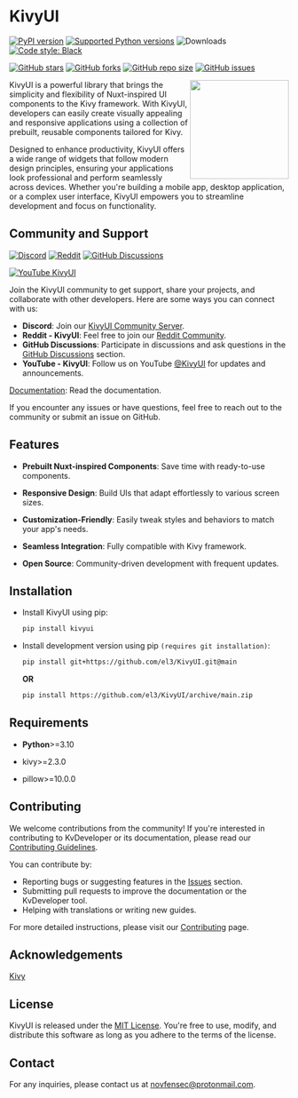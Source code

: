 # KivyUI

[![PyPI version](https://img.shields.io/pypi/v/kivyui.svg?color=blueviolet&logo=pypi&logoColor=white)](https://pypi.org/project/kvdeveloper)
[![Supported Python versions](https://img.shields.io/pypi/pyversions/kivyui.svg?color=yellow&logo=python&logoColor=ffd43b)](#Installation)
![Downloads](https://static.pepy.tech/badge/kivyui)
[![Code style: Black](https://img.shields.io/badge/code%20style-black-000000.svg?color=purple)](https://github.com/psf/black)

[![GitHub stars](https://img.shields.io/github/stars/el3/KivyUI)](https://github.com/el3/KivyUI/stargazers)
[![GitHub forks](https://img.shields.io/github/forks/el3/KivyUI)](https://github.com/el3/KivyUI/network)
[![GitHub repo size](https://img.shields.io/github/repo-size/el3/KivyUI?color=red&logo=github&logoColor=white)](https://github.com/el3/KivyUI)
[![GitHub issues](https://img.shields.io/github/issues/el3/KivyUI?color=blueviolet&logo=github&logoColor=white)](https://github.com/el3/KivyUI/issues)

<img src="https://raw.githubusercontent.com/el3/KivyUI/main/assets/kivyui_logo256.png" height="178" align="right" padding="11"/>

<p>KivyUI is a powerful library that brings the simplicity and flexibility of Nuxt-inspired UI components to the Kivy framework. With KivyUI, developers can easily create visually appealing and responsive applications using a collection of prebuilt, reusable components tailored for Kivy.

Designed to enhance productivity, KivyUI offers a wide range of widgets that follow modern design principles, ensuring your applications look professional and perform seamlessly across devices. Whether you're building a mobile app, desktop application, or a complex user interface, KivyUI empowers you to streamline development and focus on functionality.</p>

## Community and Support
[![Discord](https://img.shields.io/discord/566880874789076992?style=for-the-badge&color=7289da&logo=discord&logoColor=7289da)](https://discord.gg/y9tqwbV5NK)
[![Reddit](https://img.shields.io/static/v1?label=reddit&message=KivyUI&style=for-the-badge&color=orangered&logo=reddit&logoColor=orangered)](https://reddit.com/r/KivyUI)
[![GitHub Discussions](https://img.shields.io/static/v1?label=GitHub%20Discussions&message=ask%20questions&style=for-the-badge&color=blueviolet&logo=github&logoColor=white)](https://github.com/el3/KivyUI/discussions)

[![YouTube KivyUI](https://img.shields.io/static/v1?label=Youtube&message=KivyUI&color=blue&logo=youtube&logoColor=ff0000)](https://youtube.com/@KivyUI)

Join the KivyUI community to get support, share your projects, and collaborate with other developers. Here are some ways you can connect with us:

- **Discord**: Join our [KivyUI Community Server](https://discord.gg/y9tqwbV5NK).
- **Reddit - KivyUI**: Feel free to join our [Reddit Community](https://reddit.com/r/KivyUI).
- **GitHub Discussions**: Participate in discussions and ask questions in the [GitHub Discussions](https://github.com/el3/KivyUI/discussions) section.
- **YouTube - KivyUI**: Follow us on YouTube [@KivyUI](https://youtube.com/@KivyUI) for updates and announcements.

[Documentation](#docs): Read the documentation.

If you encounter any issues or have questions, feel free to reach out to the community or submit an issue on GitHub.

## Features

- **Prebuilt Nuxt-inspired Components**: Save time with ready-to-use components.

- **Responsive Design**: Build UIs that adapt effortlessly to various screen sizes.

- **Customization-Friendly**: Easily tweak styles and behaviors to match your app's needs.

- **Seamless Integration**: Fully compatible with Kivy framework.

- **Open Source**: Community-driven development with frequent updates.

## Installation
- Install KivyUI using pip:

    ```bash
    pip install kivyui
    ```

- Install development version using pip `(requires git installation)`:

    ```bash
    pip install git+https://github.com/el3/KivyUI.git@main
    ```

    **OR**

    ```bash
    pip install https://github.com/el3/KivyUI/archive/main.zip
    ```


## Requirements
- **Python**>=3.10

- kivy>=2.3.0

- pillow>=10.0.0

## Contributing

We welcome contributions from the community! If you're interested in contributing to KvDeveloper or its documentation, please read our [Contributing Guidelines](https://github.com/el3/KivyUI/blob/main/CONTRIBUTING.md).

You can contribute by:

- Reporting bugs or suggesting features in the [Issues](https://github.com/el3/KivyUI/issues) section.
- Submitting pull requests to improve the documentation or the KvDeveloper tool.
- Helping with translations or writing new guides.

For more detailed instructions, please visit our [Contributing](https://github.com/el3/KivyUI/blob/main/CONTRIBUTING.md) page.

## Acknowledgements

[Kivy](https://github.com/kivy)

## License

KivyUI is released under the [MIT License](https://github.com/el3/KivyUI/blob/main/LICENSE). You're free to use, modify, and distribute this software as long as you adhere to the terms of the license.

## Contact
For any inquiries, please contact us at [novfensec@protonmail.com](mailto:novfensec@protonmail.com).
